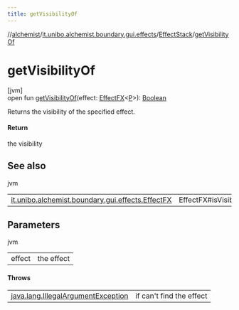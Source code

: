 ```yaml
---
title: getVisibilityOf
---
```

//[alchemist](../../../index.html)/[it.unibo.alchemist.boundary.gui.effects](../index.html)/[EffectStack](index.html)/[getVisibilityOf](get-visibility-of.html)



# getVisibilityOf



[jvm]\
open fun [getVisibilityOf](get-visibility-of.html)(effect: [EffectFX](../-effect-f-x/index.html)<[P](../../it.unibo.alchemist.boundary.gui.effects.json/-effect-serializer/effect-from-file.html)>): [Boolean](https://kotlinlang.org/api/latest/jvm/stdlib/kotlin/-boolean/index.html)



Returns the visibility of the specified effect.



#### Return



the visibility



## See also


jvm

| | |
|---|---|
| [it.unibo.alchemist.boundary.gui.effects.EffectFX](../-effect-f-x/is-visible.html) | EffectFX#isVisible() |



## Parameters


jvm

| | |
|---|---|
| effect | the effect |



#### Throws


| | |
|---|---|
| [java.lang.IllegalArgumentException](https://docs.oracle.com/javase/8/docs/api/java/lang/IllegalArgumentException.html) | if can't find the effect |



